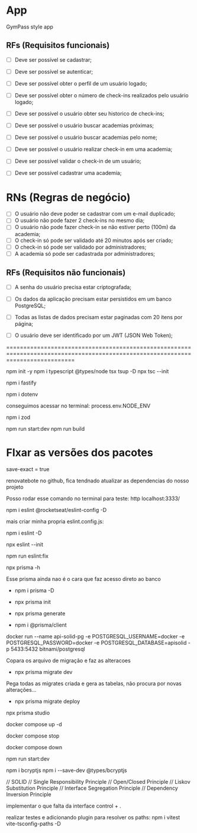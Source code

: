 # App

GymPass style app

## RFs (Requisitos funcionais)

- [ ] Deve ser possível se cadastrar;
- [ ] Deve ser possível se autenticar;
- [ ] Deve ser possível obter o perfil de um usuário logado;
- [ ] Deve ser possível obter o número de check-ins realizados pelo usuário logado;
- [ ] Deve ser possível o usuário obter seu historico de check-ins;
- [ ] Deve ser possível o usuário buscar academias próximas;
- [ ] Deve ser possível o usuário buscar academias pelo nome;
- [ ] Deve ser possível o usuário realizar check-in em uma academia;
- [ ] Deve ser possível validar o check-in de um usuário;
- [ ] Deve ser possível cadastrar uma academia;


# RNs (Regras de negócio)

- [ ] O usuário não deve poder se cadastrar com um e-mail duplicado;
- [ ] O usuário não pode fazer 2 check-ins no mesmo dia;
- [ ] O usuário não pode fazer check-in se não estiver perto (100m) da academia;
- [ ] O check-in só pode ser validado até 20 minutos após ser criado;
- [ ] O check-in só pode ser validado por administradores;
- [ ] A academia só pode ser cadastrada por administradores;

## RFs (Requisitos não funcionais)

- [ ] A senha do usuário precisa estar criptografada;
- [ ] Os dados da aplicação precisam estar persistidos em um banco PostgreSQL;
- [ ] Todas as listas de dados precisam estar paginadas com 20 itens por página;
- [ ] O usuário deve ser identificado por um JWT (JSON Web Token);



================================================================================================================================


npm init -y
npm i typescript @types/node tsx tsup -D
npx tsc --init

npm i fastify

npm i dotenv

conseguimos acessar no terminal: process.env.NODE_ENV

npm i zod

npm run start:dev
npm run build


# FIxar as versões dos pacotes
save-exact = true


renovatebote no github, fica tendnado atualizar as dependencias do nosso projeto


Posso rodar esse comando no terminal para teste: http localhost:3333/

npm i eslint @rocketseat/eslint-config -D


mais criar minha propria eslint.config.js:

npm i eslint -D

npx eslint --init




npm run eslint:fix


npx prisma -h

Esse prisma ainda nao é o cara que faz acesso direto ao banco
- npm i prisma -D

- npx prisma init

- npx prisma generate

- npm i @prisma/client

docker run --name api-solid-pg -e POSTGRESQL_USERNAME=docker -e POSTGRESQL_PASSWORD=docker -e POSTGRESQL_DATABASE=apisolid -p 5433:5432  bitnami/postgresql


Copara os arquivo de migração e faz as alteracoes
- npx prisma migrate dev

Pega todas as migrates criada e gera as tabelas, não procura por novas alterações...
- npx prisma migrate deploy

npx prisma studio

docker compose up -d

docker compose stop

docker compose down


npm run start:dev

npm i bcryptjs
npm i --save-dev @types/bcryptjs


// SOLID
// Single Responsibility Principle
// Open/Closed Principle
// Liskov Substitution Principle
// Interface Segregation Principle
// Dependency Inversion Principle


implementar o que falta da interface
control + .


realizar testes e adicionando plugin para resolver os paths:
npm i vitest vite-tsconfig-paths -D